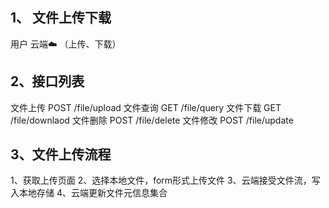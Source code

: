 ## 1、 文件上传下载
用户  云端☁️ （上传、下载）

## 2、接口列表
文件上传    POST /file/upload
文件查询    GET /file/query
文件下载    GET /file/downlaod
文件删除    POST /file/delete
文件修改    POST /file/update

## 3、文件上传流程
1、获取上传页面
2、选择本地文件，form形式上传文件
3、云端接受文件流，写入本地存储
4、云端更新文件元信息集合